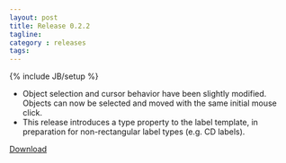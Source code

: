 ```yaml
---
layout: post
title: Release 0.2.2
tagline:
category : releases
tags:
---
```

{% include JB/setup %}

- Object selection and cursor behavior have been slightly modified. Objects can now be selected and moved with the same initial mouse click.
- This release introduces a type property to the label template, in preparation for non-rectangular label types (e.g. CD labels).

[Download](/pages/download.html)
